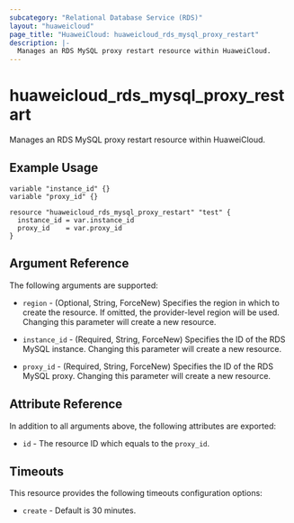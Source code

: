 ```yaml
---
subcategory: "Relational Database Service (RDS)"
layout: "huaweicloud"
page_title: "HuaweiCloud: huaweicloud_rds_mysql_proxy_restart"
description: |-
  Manages an RDS MySQL proxy restart resource within HuaweiCloud.
---
```


# huaweicloud_rds_mysql_proxy_restart

Manages an RDS MySQL proxy restart resource within HuaweiCloud.

## Example Usage

```hcl
variable "instance_id" {}
variable "proxy_id" {}

resource "huaweicloud_rds_mysql_proxy_restart" "test" {
  instance_id = var.instance_id
  proxy_id    = var.proxy_id
}
```

## Argument Reference

The following arguments are supported:

* `region` - (Optional, String, ForceNew) Specifies the region in which to create the resource.
  If omitted, the provider-level region will be used. Changing this parameter will create a new resource.

* `instance_id` - (Required, String, ForceNew) Specifies the ID of the RDS MySQL instance. Changing this parameter will
  create a new resource.

* `proxy_id` - (Required, String, ForceNew) Specifies the ID of the RDS MySQL proxy. Changing this parameter will create
  a new resource.

## Attribute Reference

In addition to all arguments above, the following attributes are exported:

* `id` - The resource ID which equals to the `proxy_id`.

## Timeouts

This resource provides the following timeouts configuration options:

* `create` - Default is 30 minutes.
